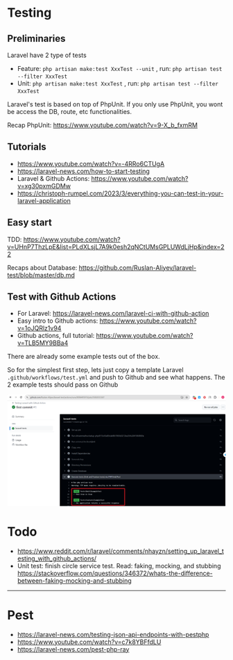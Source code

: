 # Testing

## Preliminaries

Laravel have 2 type of tests
- Feature: `php artisan make:test XxxTest --unit` , run: `php artisan test --filter XxxTest`
- Unit: `php artisan make:test XxxTest` , run: `php artisan test --filter XxxTest`

Laravel's test is based on top of PhpUnit. If you only use PhpUnit, you wont be access the DB, route, etc functionalities.

Recap PhpUnit: https://www.youtube.com/watch?v=9-X_b_fxmRM

## Tutorials

- https://www.youtube.com/watch?v=-4RRo6CTUgA
- https://laravel-news.com/how-to-start-testing
- Laravel & Github Actions: https://www.youtube.com/watch?v=xg30pxmGDMw
- https://christoph-rumpel.com/2023/3/everything-you-can-test-in-your-laravel-application

## Easy start

TDD: https://www.youtube.com/watch?v=UHnP7ThzLpE&list=PLdXLsjL7A9k0esh2qNCtUMsGPLUWdLjHp&index=22

Recaps about Database: https://github.com/Ruslan-Aliyev/laravel-test/blob/master/db.md

## Test with Github Actions

- For Laravel: https://laravel-news.com/laravel-ci-with-github-action
- Easy intro to Github actions: https://www.youtube.com/watch?v=1oJQRlz1v94
- Github actions, full tutorial: https://www.youtube.com/watch?v=TLB5MY9BBa4

There are already some example tests out of the box. 

So for the simplest first step, lets just copy a template Laravel `.github/workflows/test.yml` and push to Github and see what happens. The 2 example tests should pass on Github

![](/Illustrations/First_Github_Actions_Test_Results.png)

# Todo

- https://www.reddit.com/r/laravel/comments/nhayzn/setting_up_laravel_testing_with_github_actions/
- Unit test: finish circle service test. Read: faking, mocking, and stubbing https://stackoverflow.com/questions/346372/whats-the-difference-between-faking-mocking-and-stubbing

---

# Pest

- https://laravel-news.com/testing-json-api-endpoints-with-pestphp
- https://www.youtube.com/watch?v=c7k8YBFfdLU
- https://laravel-news.com/pest-php-ray